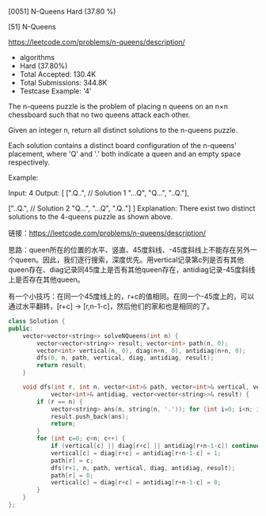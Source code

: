 [0051] N-Queens                                                     Hard   (37.80 %)

<!--front-->	
[51] N-Queens  

https://leetcode.com/problems/n-queens/description/

* algorithms
* Hard (37.80%)
* Total Accepted:    130.4K
* Total Submissions: 344.8K
* Testcase Example:  '4'

The n-queens puzzle is the problem of placing n queens on an n×n chessboard such that no two queens attack each other.



Given an integer n, return all distinct solutions to the n-queens puzzle.

Each solution contains a distinct board configuration of the n-queens' placement, where 'Q' and '.' both indicate a queen and an empty space respectively.

Example:


Input: 4
Output: [
 [".Q..",  // Solution 1
  "...Q",
  "Q...",
  "..Q."],

 ["..Q.",  // Solution 2
  "Q...",
  "...Q",
  ".Q.."]
]
Explanation: There exist two distinct solutions to the 4-queens puzzle as shown above.








<!--back-->

链接：https://leetcode.com/problems/n-queens/description/

思路：queen所在的位置的水平、竖直、45度斜线、-45度斜线上不能存在另外一个queen。因此，我们逐行搜索，深度优先。用vertical记录第c列是否有其他queen存在、diag记录同45度上是否有其他queen存在，antidiag记录-45度斜线上是否存在其他queen。

有一个小技巧：在同一个45度线上的，r+c的值相同。在同一个-45度上的，可以通过水平翻转，[r+c] -> [r,n-1-c]，然后他们的家和也是相同的了。

```cpp
class Solution {
public:
    vector<vector<string>> solveNQueens(int n) {
        vector<vector<string>> result; vector<int> path(n, 0);
        vector<int> vertical(n, 0), diag(n+n, 0), antidiag(n+n, 0);
        dfs(0, n, path, vertical, diag, antidiag, result);
        return result;
    }

    void dfs(int r, int n, vector<int>& path, vector<int>& vertical, vector<int>& diag, 
            vector<int>& antidiag, vector<vector<string>>& result) {
        if (r == n) {
            vector<string> ans(n, string(n, '.')); for (int i=0; i<n; i++) ans[i][path[i]] = 'Q';
            result.push_back(ans);
            return;
        }
        for (int c=0; c<n; c++) {
            if (vertical[c] || diag[r+c] || antidiag[r+n-1-c]) continue;
            vertical[c] = diag[r+c] = antidiag[r+n-1-c] = 1;
            path[r] = c;
            dfs(r+1, n, path, vertical, diag, antidiag, result);
            path[r] = 0;
            vertical[c] = diag[r+c] = antidiag[r+n-1-c] = 0;
        }
    }
};
```


